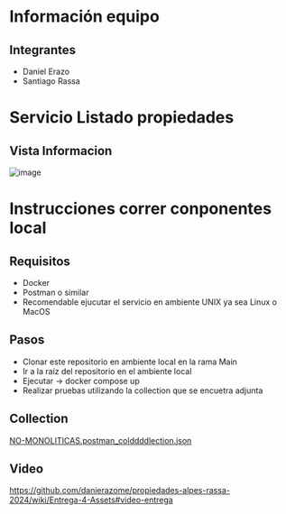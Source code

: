 # Información equipo

## Integrantes

- Daniel Erazo
- Santiago Rassa

# Servicio Listado propiedades
## Vista Informacion
![image](https://github.com/danierazome/propiedades-alpes-rassa-2024/assets/124454549/1c191643-5155-4be7-80dd-1930296dd54d)

# Instrucciones correr conponentes local

## Requisitos

- Docker
- Postman o similar
- Recomendable ejucutar el servicio en ambiente UNIX ya sea Linux o MacOS

## Pasos

- Clonar este repositorio en ambiente local en la rama Main
- Ir a la raíz del repositorio en el ambiente local
- Ejecutar -> docker compose up
- Realizar pruebas utilizando la collection que se encuetra adjunta

## Collection
[NO-MONOLITICAS.postman_colddddlection.json](https://github.com/danierazome/propiedades-alpes-rassa-2024/files/14492004/NO-MONOLITICAS.postman_colddddlection.json)


## Video
https://github.com/danierazome/propiedades-alpes-rassa-2024/wiki/Entrega-4-Assets#video-entrega
